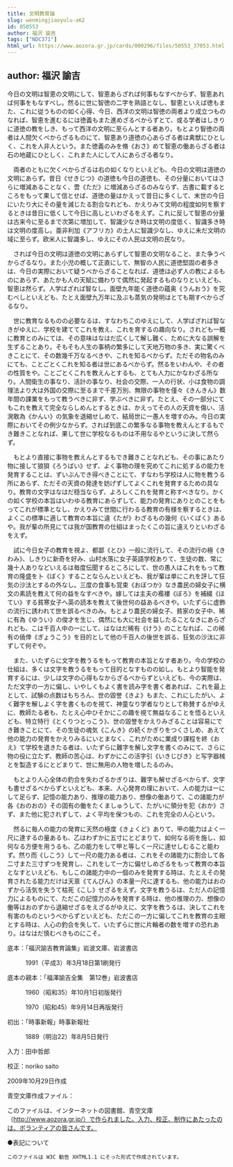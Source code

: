 ```yaml
---
title: 文明教育論
slug: wenmingjiaoyulu-a62
id: 050553
author: 福沢 諭吉
tags: ["NDC371"]
html_url: https://www.aozora.gr.jp/cards/000296/files/50553_37053.html
---
```


## author: 福沢 諭吉

今日の文明は智恵の文明にして、智恵あらざれば何事もなすべからず、智恵あれば何事をもなすべし。然るに世に智徳の二字を熟語となし、智恵といえば徳もまた、これに従うものの如く心得、今日、西洋の文明は智徳の両者より成立つものなれば、智恵を進むるには徳義もまた進めざるべからずとて、或る学者はしきりに道徳の教をしき、もって西洋の文明に至らんとする者あり。もとより智徳の両者は人間欠くべからざるものにて、智恵あり道徳の心あらざる者は禽獣にひとしく、これを人非人という。また徳義のみを脩《おさ》めて智恵の働あらざる者は石の地蔵にひとしく、これまた人にして人にあらざる者なり。

　両者のともに欠くべからざるは右の如くなりといえども、今日の文明は道徳の文明にあらず。昔日《せきじつ》の道徳も今日の道徳も、その分量においてはさらに増減あることなく、啻《ただ》に増減あらざるのみならず、古書に載するところをもって果して信とせば、道徳の量はかえって昔日に多くして、末世の今日にいたり大にその量を減じたる割合なれども、かえりみて文明の程度如何を察するときは昔日に低くして今日に高しといわざるをえず。これに反して智恵の分量は古来今に至るまで次第に増加して、智識少なき時は文明の度低く、智識多き時は文明の度高し。亜非利加《アフリカ》の土人に智識少なし、ゆえに未だ文明の域に至らず。欧米人に智識多し、ゆえにその人民は文明の民なり。

　されば今日の文明は道徳の文明にあらずして智恵の文明なること、また争うべからざるなり。また小児の概して正直にして、無智の人民に道徳堅固の者多きは、今日の実際において疑うべからざることなれば、道徳は必ず人の教によるものにあらず、あたかも人の天賦に備わりて偶然に発起するものなりといえども、智恵は然らず。人学ばざれば智なし。面壁九年能く道徳の蘊奥《うんおう》を究むべしといえども、たとえ面壁九万年に及ぶも蒸気の発明はとても期すべからざるなり。

　世に教育なるものの必要なるは、すなわちこのゆえにして、人学ばざれば智なきがゆえに、学校を建ててこれを教え、これを育するの趣向なり。されども一概に教育とのみにては、その意味はなはだ広くして解し難く、ために大なる誤解を生ずることあり。そもそも人生の事柄の繁多にして天地万物の多き、実に驚くべきことにて、その数幾千万なるべきや、これを知るべからず。ただその物名のみにても、ことごとくこれを知る者は世にあるべからず。然るをいわんや、その者の性質をや。ことごとくこれを教えんとするも、とても人力にかなわざる所なり。人間衛生の事なり、活計の事なり、社会の交際、一人の行状、小は食物の調理法より大は外国の交際に至るまで千差万別、無限の事物を僅々《きんきん》数年間の課業をもって教うべきに非ず、学ぶべきに非ず。たとえ、その一部分にてもこれを教えて完全ならしめんとするときは、かえってその人の天資を傷い、活溌敢為《かんい》の気象を退縮せしめて、結局世に一愚人を増すのみ。今日の実際においてその例少なからず。されば到底この繁多なる事物を教えんとするもでき難きことなれば、果して世に学校なるものは不用なるやというに決して然らず。

　もとより直接に事物を教えんとするもでき難きことなれども、その事にあたり物に接して狼狽《ろうばい》せず、よく事物の理を究めてこれに処するの能力を発育することは、ずいぶんでき得べきことにて、すなわち学校は人に物を教うる所にあらず、ただその天資の発達を妨げずしてよくこれを発育するための具なり。教育の文字はなはだ穏当ならず、よろしくこれを発育と称すべきなり。かくの如く学校の本旨はいわゆる教育にあらずして、能力の発育にありとのことをもってこれが標準となし、かえりみて世間に行わるる教育の有様を察するときは、よくこの標準に適して教育の本旨に違《たが》わざるもの幾何《いくばく》あるや。我が輩の所見にては我が国教育の仕組はまったくこの旨に違えりといわざるをえず。

　試に今日女子の教育を視よ、都鄙《とひ》一般に流行して、その流行の極《きわみ》、しきりに新奇を好み、山村水落に女子英語学校ありて、生徒の数、常に幾十人ありなどいえるは毎度伝聞するところにして、世の愚人はこれをもって教育の隆盛を卜《ぼく》することならんといえども、我が輩は単にこれを評して狂気の沙汰とするの外なし。三度の食事も覚束《おぼつか》なき農民の婦女子に横文の素読を教えて何の益をなすべきや。嫁しては主夫の襤褸《ぼろ》を補綴《ほてい》する貧寒女子へ英の読本を教えて後世何の益あるべきや。いたずらに虚飾の流行に誘われて世を誤るべきのみ。もとより農民の婦女子、貧家の女子中、稀に有為《ゆうい》の俊才を生じ、偶然にも大に社会を益したることなきにあらざれども、こは千百人中の一にして、はなはだ稀有《けう》のことなれば、この稀有の僥倖《ぎょうこう》を目的として他の千百人の後世を誤る、狂気の沙汰に非ずして何ぞや。

　また、いたずらに文字を教うるをもって教育の本旨となす者あり。今の学校の仕組は、多くは文字を教うるをもって目的となすものの如し。もとより智能を発育するには、少しは文字の心得もなからざるべからずといえども、今の実際は、ただ文字の一方に偏し、いやしくもよく書を読み字を書く者あれば、これを最上として、試験の点数はもちろん、世の毀誉《きよ》もまた、これにしたがい、よく難字を解しよく字を書くものを視て、神童なり学者なりとして称賛するがゆえに、教師たる者も、たとえ心中ひそかにこの趣を視て無益なることを悟るといえども、特立特行《とくりつとっこう》、世の毀誉をかえりみざることは容易にでき難きことにて、その生徒の魂気《こんき》の続くかぎりをつくさしめ、あえて他の能力の発育をかえりみるにいとまなく、これがために業成り課程を終《おえ》て学校を退きたる者は、いたずらに難字を解し文字を書くのみにて、さらに物の役に立たず、教師の苦心は、わずかにこの活字引《いきじびき》と写字器械とを製造するにとどまりて、世に無用の人物を増したるのみ。

　もとより人心全体の釣合を失わざるかぎりは、難字も解せざるべからず、文字も書せざるべからずといえども、本来、人心発育の理において、人の能力は一にして足らず、記憶の能力あり、推理の能力あり、想像の働ありて、この諸能力が各《おのおの》その固有の働をたくましゅうして、たがいに領分を犯《おか》さず、また他に犯されずして、よく平均を保つもの、これを完全の人心という。

　然るに毎人の能力の発育に天然の極度《きょくど》ありて、甲の能力はよく一尺に達するの量あるも、乙はわずかに五寸にとどまりて、如何なる術を施し、如何なる方便を用うるも、乙の能力をして甲と等しく一尺に達せしむること能わず。然り而《しこう》して一尺の能力ある者は、これをその諸能力に割合して各二寸また三寸ずつを発育し、これをして一方に偏せしめざるをもって教育の本旨となすといえども、もしこの諸能力中の一個のみを発育する時は、たとえその発育されたる能力だけは天禀《てんぴん》の本量一尺に達するも、他の能力はおのずから活気を失うて枯死《こし》せざるをえず。文字を教うるは、ただ人の記憶力によるものにて、ただこの記憶力のみを発育する時は、他の推理の力、想像の働等はおのずから退縮せざるをえざるがゆえに、文字を教うるは、決してこれを有害のものというべからずといえども、ただこの一方に偏してこれを教育の主眼とする時は、人心の釣合を失して、いたずらに世に片輪者の数を増すの恐れあり。はなはだ慎むべきものにこそ。













底本：「福沢諭吉教育論集」岩波文庫、岩波書店


　　　1991（平成3）年3月18日第1刷発行

底本の親本：「福澤諭吉全集　第12巻」岩波書店

　　　1960（昭和35）年10月1日初版発行

　　　1970（昭和45）年9月14日再版発行

初出：「時事新報」時事新報社

　　　1889（明治22）年8月5日発行

入力：田中哲郎

校正：noriko saito

2009年10月29日作成

青空文庫作成ファイル：

このファイルは、インターネットの図書館、青空文庫（http://www.aozora.gr.jp/）で作られました。入力、校正、制作にあたったのは、ボランティアの皆さんです。











●表記について


	このファイルは W3C 勧告 XHTML1.1 にそった形式で作成されています。